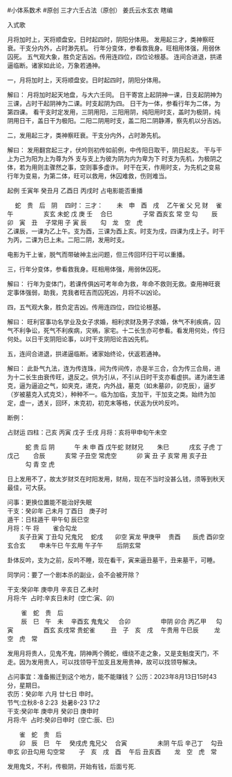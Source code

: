 #小体系数术 #原创 
三才六壬占法（原创）
姜氏云水玄衣   瞎编

入式歌

月将加时上，天将顺盘安。日时起四时，阴阳分体用。
发用起三才，类神察旺衰。干支分内外，占时渺先机。
行年分变体，参看救我身。旺相用体强，用弱休囚死。
五气观大象，胜负定吉凶。传用连四位，四位论根基。
连间合进退，拱递逼临断。诸家如此论，万象若通神。

一，月将加时上，天将顺盘安。日时起四时，阴阳分体用。

解曰：
	月将加时起天地盘，与大六壬同。
	日干寄宫上起阴神一课，日支起阴神为三课，占时干起阴神为二课。时支起阴为四。
	日干为一体，参看行年为二体，为第四课。
	看干支时定发用，三阴用阳，三阳用阴，纯阳用时支，盖时为极阴，纯阴用日干，盖日干为极阳。二阳二阴用时支，盖二阳二阴静滞，察先机以分吉凶。

二，发用起三才，类神察旺衰。干支分内外，占时渺先机。

解曰：
	发用翻宫起三才，伏吟则初传如前例，中传阳日取干，阴日起支。
	干与干上为己为阳为上为尊为外
	支与支上为彼为阴为内为卑为下
	时支为先机，为极阴之体，若为用则主骤然之事，空则事多虚诈。
	时干在天，作用时支，为先机之变易
	行年为变易，为第二体，旺可以救用，休囚难救，伤则难当。

起例
壬寅年 癸丑月 乙酉日 丙戌时 占电影能否重播

　  蛇　贵　后　阴　  四时：    三才：
　　未　申　酉　戌　  乙午雀    父 兄 财
　雀午　　　　　亥玄    未蛇    戊 庚 壬
　合巳　　　　　子常  酉亥玄    常 空 勾 
　　辰　卯　寅　丑　    子常用  子 寅 辰 
　　勾　龙　空　虎
　　     
乙课辰，一课为乙上午。支为酉，三课为酉上亥。时支为戌，四课为戌上子。时干为丙，二课为巳上未。二阳二阴，发用时支。

电影为干上雀，脱气而带破神主出问题，但三传回环归干可以重播。

三，行年分变体，参看救我身。旺相用体强，用弱休囚死。

解曰：
	行年为变体门，若课传俱凶可考年命为救，年命不救则无救。查用神旺衰定事体强弱，助我，克我者旺吉而囚死凶，月将不以凶论。
	
四，五气观大象，胜负定吉凶。传用连四位，四位论根基。

解曰：
	旺利官事功名学业及女子求婚，相利求财及男子求婚，休气不利疾病，囚气不利争讼，死气不利疾病，灾祸，家宅。十二长生亦可参看。看发用何处，传归何处。以日干支阴阳论事，以时干支阴阳论吉凶先机。
	
五，连间合进退，拱递逼临断。诸家始终论，伏返若通神。

解曰：
	此卦气九法，连为传连珠，间为传间传，亦是半三合，合为传三合局，进为十二长生由衰传旺，退反之。供为引从，不引从日时干支亦看虚拱。递为递生递克，逼为逼迫之气，如夹克，递克，内外战，墓克（如未墓卯，卯克辰），逼岁（岁被墓克入式克爻），种种不一。临为加临，支加干，干加支之类。始终为加定，虚一，透关，回环，末克初，初克末等格，伏返为伏吟反吟。

断例：

占财运
四柱：己亥 丙寅 戊子 壬戌
月将：亥将甲申旬午未空

　　　蛇 贵 后 阴
　　　午 未 申 酉   戊午蛇    财财兄
　　朱巳　　　 戌玄   子虎    丁戊己
　　合辰　　　 亥常 子丑空    常虎空
　　　卯 寅 丑 子    亥常 用  亥子丑
　　　勾 青 空 虎

日上发用不了，故太岁财爻在时阳发用，财局，现在不当时没甚么钱，须等到秋天最佳，可大获。


问事：更换位置能不能治好失眠  
干支：癸卯年 己未月 丁酉日　庚子时  
遁干：日柱遁干 甲午旬 辰巳空  
月将：午 将
　　雀合勾龙  
　　亥子丑寅     丁丑勾   兄鬼兄
　蛇戌　　卯空     寅龙   甲庚甲
　贵酉　　辰虎   酉卯空   玄合玄
　　申未午巳       午玄用 午子午
　　后阴玄常

卦体反吟，支为之前，反吟不睡，现在看干，寅来逼丑墓干，丑来墓干，可睡。

同学问：要了一个剧本杀的副业，会不会被开除？

干支:癸卯年 庚申月 辛亥日 乙未时  
月将:午  占时:辛亥日未时  (空亡:寅、卯)  

　　   雀　蛇　贵　后　  
　　   辰　巳　午　未　  辛酉玄     鬼鬼父
　   合卯　　　　　申阴    卯合     丙乙甲
　   勾寅　　　　　酉玄  亥戌常     贵蛇雀
　　   丑　子　亥　戌　    午贵用   午巳辰
　　   龙　空　虎　常

发用月将贵人，见鬼不鬼，阴神两个腾蛇，缠绕不走之象，又是支魁度天门，不走。因为发用贵人，可以找领导干加支且发用贵神，故可以找领导解决。


占问事宜：准备搬迁到这个地方，能不能赚钱？
公历：2023年8月13日15时43分，星期日。  
农历：癸卯年 六月 廿七日 申时。  
节气:立秋8-8 2:23  处暑8-23 17:2  
干支:癸卯年 庚申月 癸卯日 庚申时  
月将:午  占时:癸卯日申时  (空亡:辰、巳) 

　　雀　蛇　贵　后　  
　　卯　辰　巳　午　  癸戌虎   鬼兄父
　合寅　　　　　未阴    午后   辛己丁
　勾丑　　　　　申玄  卯丑勾用 勾空常
　　子　亥　戌　酉　    午后   丑亥酉
　　龙　空　虎　常

发用鬼爻，不利，传极阴，开始有钱，后面亏死.

